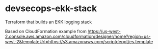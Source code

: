 # devsecops-ekk-stack
Terraform that builds an EKK logging stack

Based on CloudFormation example from https://us-west-2.console.aws.amazon.com/cloudformation/designer/home?region=us-west-2&templateUrl=https://s3.amazonaws.com/scriptdepot/es.template
